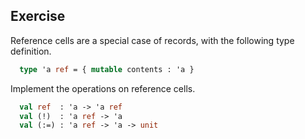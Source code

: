   
## Exercise
  Reference cells are a special case of records, with the following type definition.
  
```ocaml
  type 'a ref = { mutable contents : 'a }
```
  Implement the operations on reference cells.
  
```ocaml
  val ref  : 'a -> 'a ref
  val (!)  : 'a ref -> 'a
  val (:=) : 'a ref -> 'a -> unit
```
  
